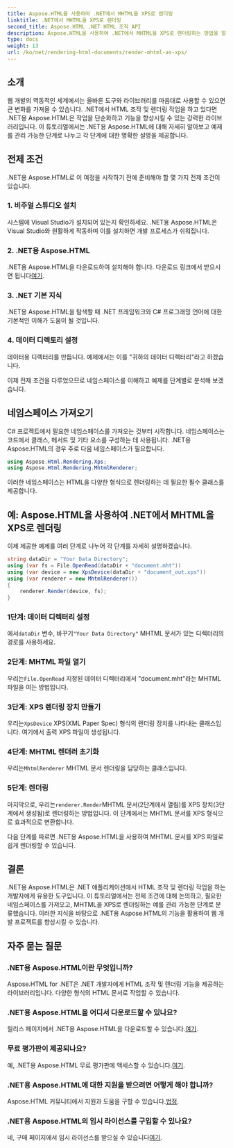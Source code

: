 ```yaml
---
title: Aspose.HTML을 사용하여 .NET에서 MHTML을 XPS로 렌더링
linktitle: .NET에서 MHTML을 XPS로 렌더링
second_title: Aspose.HTML .NET HTML 조작 API
description: Aspose.HTML을 사용하여 .NET에서 MHTML을 XPS로 렌더링하는 방법을 알아보세요. HTML 조작 기술을 향상하고 웹 개발 프로젝트를 강화하십시오!
type: docs
weight: 13
url: /ko/net/rendering-html-documents/render-mhtml-as-xps/
---
```

## 소개

웹 개발의 역동적인 세계에서는 올바른 도구와 라이브러리를 마음대로 사용할 수 있으면 큰 변화를 가져올 수 있습니다. .NET에서 HTML 조작 및 렌더링 작업을 하고 있다면 .NET용 Aspose.HTML은 작업을 단순화하고 기능을 향상시킬 수 있는 강력한 라이브러리입니다. 이 튜토리얼에서는 .NET용 Aspose.HTML에 대해 자세히 알아보고 예제를 관리 가능한 단계로 나누고 각 단계에 대한 명확한 설명을 제공합니다.

## 전제 조건

.NET용 Aspose.HTML로 이 여정을 시작하기 전에 준비해야 할 몇 가지 전제 조건이 있습니다.

### 1. 비주얼 스튜디오 설치

시스템에 Visual Studio가 설치되어 있는지 확인하세요. .NET용 Aspose.HTML은 Visual Studio와 원활하게 작동하며 이를 설치하면 개발 프로세스가 쉬워집니다.

### 2. .NET용 Aspose.HTML

 .NET용 Aspose.HTML을 다운로드하여 설치해야 합니다. 다운로드 링크에서 받으시면 됩니다[여기](https://releases.aspose.com/html/net/).

### 3. .NET 기본 지식

.NET용 Aspose.HTML을 탐색할 때 .NET 프레임워크와 C# 프로그래밍 언어에 대한 기본적인 이해가 도움이 될 것입니다.

### 4. 데이터 디렉토리 설정

데이터용 디렉터리를 만듭니다. 예제에서는 이를 "귀하의 데이터 디렉터리"라고 하겠습니다.

이제 전제 조건을 다루었으므로 네임스페이스를 이해하고 예제를 단계별로 분석해 보겠습니다.

## 네임스페이스 가져오기

C# 프로젝트에서 필요한 네임스페이스를 가져오는 것부터 시작합니다. 네임스페이스는 코드에서 클래스, 메서드 및 기타 요소를 구성하는 데 사용됩니다. .NET용 Aspose.HTML의 경우 주로 다음 네임스페이스가 필요합니다.

```csharp
using Aspose.Html.Rendering.Xps;
using Aspose.Html.Rendering.MhtmlRenderer;
```

이러한 네임스페이스는 HTML을 다양한 형식으로 렌더링하는 데 필요한 필수 클래스를 제공합니다.

## 예: Aspose.HTML을 사용하여 .NET에서 MHTML을 XPS로 렌더링

이제 제공한 예제를 여러 단계로 나누어 각 단계를 자세히 설명하겠습니다.

```csharp
string dataDir = "Your Data Directory";
using (var fs = File.OpenRead(dataDir + "document.mht"))
using (var device = new XpsDevice(dataDir + "document_out.xps"))
using (var renderer = new MhtmlRenderer())
{
    renderer.Render(device, fs);
}
```

### 1단계: 데이터 디렉터리 설정

 에서`dataDir` 변수, 바꾸기`"Your Data Directory"` MHTML 문서가 있는 디렉터리의 경로를 사용하세요.

### 2단계: MHTML 파일 열기

 우리는`File.OpenRead` 지정된 데이터 디렉터리에서 "document.mht"라는 MHTML 파일을 여는 방법입니다.

### 3단계: XPS 렌더링 장치 만들기

 우리는`XpsDevice` XPS(XML Paper Spec) 형식의 렌더링 장치를 나타내는 클래스입니다. 여기에서 출력 XPS 파일이 생성됩니다.

### 4단계: MHTML 렌더러 초기화

 우리는`MhtmlRenderer` MHTML 문서 렌더링을 담당하는 클래스입니다.

### 5단계: 렌더링

 마지막으로, 우리는`renderer.Render`MHTML 문서(2단계에서 열림)를 XPS 장치(3단계에서 생성됨)로 렌더링하는 방법입니다. 이 단계에서는 MHTML 문서를 XPS 형식으로 효과적으로 변환합니다.

다음 단계를 따르면 .NET용 Aspose.HTML을 사용하여 MHTML 문서를 XPS 파일로 쉽게 렌더링할 수 있습니다.

## 결론

.NET용 Aspose.HTML은 .NET 애플리케이션에서 HTML 조작 및 렌더링 작업을 하는 개발자에게 유용한 도구입니다. 이 튜토리얼에서는 전제 조건에 대해 논의하고, 필요한 네임스페이스를 가져오고, MHTML을 XPS로 렌더링하는 예를 관리 가능한 단계로 분류했습니다. 이러한 지식을 바탕으로 .NET용 Aspose.HTML의 기능을 활용하여 웹 개발 프로젝트를 향상시킬 수 있습니다.

## 자주 묻는 질문

### .NET용 Aspose.HTML이란 무엇입니까?
Aspose.HTML for .NET은 .NET 개발자에게 HTML 조작 및 렌더링 기능을 제공하는 라이브러리입니다. 다양한 형식의 HTML 문서로 작업할 수 있습니다.

### .NET용 Aspose.HTML을 어디서 다운로드할 수 있나요?
 릴리스 페이지에서 .NET용 Aspose.HTML을 다운로드할 수 있습니다.[여기](https://releases.aspose.com/html/net/).

### 무료 평가판이 제공되나요?
 예, .NET용 Aspose.HTML 무료 평가판에 액세스할 수 있습니다.[여기](https://releases.aspose.com/).

### .NET용 Aspose.HTML에 대한 지원을 받으려면 어떻게 해야 합니까?
Aspose.HTML 커뮤니티에서 지원과 도움을 구할 수 있습니다.[법정](https://forum.aspose.com/).

### .NET용 Aspose.HTML의 임시 라이선스를 구입할 수 있나요?
 네, 구매 페이지에서 임시 라이선스를 받으실 수 있습니다[여기](https://purchase.aspose.com/temporary-license/).